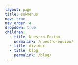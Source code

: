 ```yaml
---
layout: page
title: submenus
nav: true
nav_order: 4
dropdown: true
children:
  - title: Nuestro-Equipo
    permalink: /nuestro-equipo/
  - title: divider
  - title: blog
    permalink: /blog/
---
```

